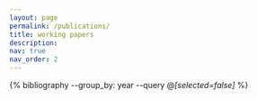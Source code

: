 ```yaml
---
layout: page
permalink: /publications/
title: working papers
description: 
nav: true
nav_order: 2
---
```


<!-- _pages/publications.md -->
<div class="publications">

{% bibliography --group_by: year --query @*[selected=false]* %}

</div>
